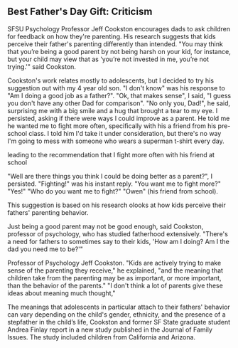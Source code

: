 
## Best Father's Day Gift: Criticism

SFSU Psychology Professor Jeff Cookston encourages dads to ask children for feedback on how they're parenting.  His research suggests that kids perceive their father's parenting differently than intended.  "You may think that you’re being a good parent by not being harsh on your kid, for instance, but your child may view that as 'you’re not invested in me, you’re not trying.'" said Cookston.

Cookston's work relates mostly to adolescents, but I decided to try his suggestion out with my 4 year old son.  "I don't know" was his response to "Am I doing a good job as a father?".  "Ok, that makes sense", I said, "I guess you don't have any other Dad for comparison".  "No only you, Dad!", he said, surprising me with a big smile and a hug that brought a tear to my eye.  I persisted, asking if there were ways I could improve as a parent.  He told me he wanted me to fight more often, specifically with his a friend from his pre-school class.  I told him I'd take it under consideration, but there's no way I'm going to mess with someone who wears a superman t-shirt every day.





 leading to the recommendation that I fight more often with his friend at school

  "Well are there things you think I could be doing better as a parent?", I persisted.  "Fighting!" was his instant reply.  "You want me to fight more?"  "Yes!"  "Who do you want me to fight?"  "Owen" (his friend from school).  



  This suggestion is based on his research olooks at how kids perceive their fathers' parenting behavior.

Just being a good parent may not be good enough, said Cookston, professor of psychology, who has studied fatherhood extensively. "There's a need for fathers to sometimes say to their kids, 'How am I doing? Am I the dad you need me to be?'"

Professor of Psychology Jeff Cookston.
"Kids are actively trying to make sense of the parenting they receive," he explained, "and the meaning that children take from the parenting may be as important, or more important, than the behavior of the parents."
"I don't think a lot of parents give these ideas about meaning much thought," 


The meanings that adolescents in particular attach to their fathers' behavior can vary depending on the child's gender, ethnicity, and the presence of a stepfather in the child’s life, Cookston and former SF State graduate student Andrea Finlay report in a new study published in the Journal of Family Issues. The study included children from California and Arizona.